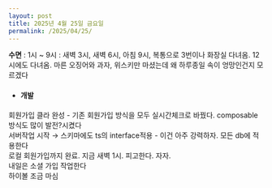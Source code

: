 ```yaml
---
layout: post
title: 2025년 4월 25일 금요일
permalink: /2025/04/25/
---
```

**수면** : 1시 ~ 9시 : 새벽 3시, 새벽 6시, 아침 9시, 복통으로 3번이나 화장실 다녀옴. 12시에도 다녀옴. 마른 오징어와 과자, 위스키만 마셨는데 왜 하루종일 속이 엉망인건지 모르겠다
* #### 개발
회원가입 클라 완성 - 기존 회원가입 방식을 모두 실시간체크로 바꿨다. composable 방식도 많이 발전?시켰다<br/>
서버작업 시작 → 스키마에도 ts의 interface적용 - 이건 아주 강력하자. 모든 db에 적용한다<br/>
로컬 회원가입까지 완료. 지금 새벽 1시. 피고한다. 자자.<br/>
내일은 소셜 가입 작업한다<br/>
하이볼 조금 마심